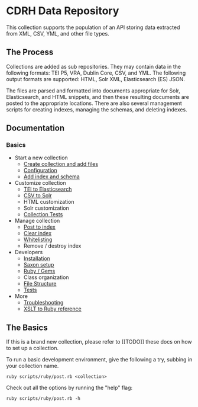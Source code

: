CDRH Data Repository
======

This collection supports the population of an API storing data extracted from XML, CSV, YML, and other file types.

## The Process

Collections are added as sub repositories. They may contain data in the following formats: TEI P5, VRA, Dublin Core, CSV, and YML.  The following output formats are supported: HTML, Solr XML, Elasticsearch (ES) JSON.

The files are parsed and formatted into documents appropriate for Solr, Elasticsearch, and HTML snippets, and then these resulting documents are posted to the appropriate locations. There are also several management scripts for creating indexes, managing the schemas, and deleting indexes.

## Documentation

### Basics

- Start a new collection
  - [Create collection and add files](docs/1_setup/collection_setup.md)
  - [Configuration](docs/1_setup/config.md)
  - [Add index and schema](docs/1_setup/prepare_index.md)
- Customize collection
  - [TEI to Elasticsearch](docs/2_customization/xml_to_es.md)
  - [CSV to Solr](docs/2_customization/csv_to_solr.md)
  - HTML customization
  - Solr customization
  - [Collection Tests](docs/2_customization/test.md)
- Manage collection
  - [Post to index](docs/3_manage/post.md)
  - [Clear index](docs/3_manage/clear_index.md)
  - [Whitelisting](docs/3_manage/whitelisting.md)
  - Remove / destroy index
- Developers
  - [Installation](docs/4_developers/installation.md)
  - [Saxon setup](docs/4_developers/saxon.md)
  - [Ruby / Gems](docs/4_developers/ruby_gems.md)
  - Class organization
  - [File Structure](docs/4_developers/file_structure.md)
  - [Tests](docs/4_developers/test.md)
- More
  - [Troubleshooting](docs/troubleshooting.md)
  - [XSLT to Ruby reference](xslt_to_ruby_reference.md)

## The Basics

If this is a brand new collection, please refer to [[TODO]] these docs on how to set up a collection.

To run a basic development environment, give the following a try, subbing in your collection name.

```
ruby scripts/ruby/post.rb <collection>
```

Check out all the options by running the "help" flag:

```
ruby scripts/ruby/post.rb -h
```
